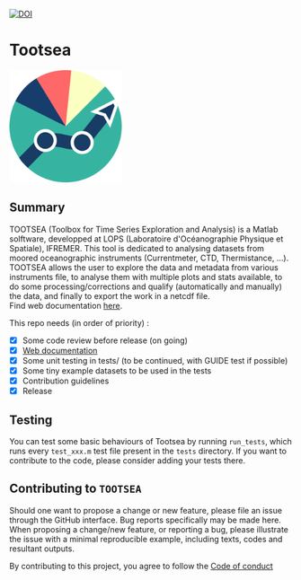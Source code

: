 [![DOI](https://img.shields.io/badge/DOI-10.17882%2F59331-informational)](https://doi.org/10.17882/59331)

# Tootsea
<img src="https://raw.githubusercontent.com/quai20/TOOTSEA/master/logo.png" alt="tootsea logo" width=200 height=200>

## Summary
TOOTSEA (Toolbox for Time Series Exploration and Analysis) is a Matlab solftware, developped at LOPS (Laboratoire d'Océanographie Physique et Spatiale), IFREMER. This tool is dedicated to analysing datasets from moored oceanographic instruments (Currentmeter, CTD, Thermistance, ...). TOOTSEA allows the user to explore the data and metadata from various instruments file, to analyse them with multiple plots and stats available, to do some processing/corrections and qualify (automatically and manually) the data, and finally to export the work in a netcdf file.  
Find web documentation [here](https://quai20.github.io/TOOTSEA/).

This repo needs (in order of priority) :
* [X] Some code review before release (on going)
* [X] [Web documentation](https://quai20.github.io/TOOTSEA/) 
* [X] Some unit testing in tests/ (to be continued, with GUIDE test if possible)
* [X] Some tiny example datasets to be used in the tests
* [X] Contribution guidelines  
* [X] Release

## Testing
You can test some basic behaviours of Tootsea by running `run_tests`, which runs every `test_xxx.m` test file present in the `tests` directory. If you want to contribute to the code, please consider adding your tests there.

## Contributing to `TOOTSEA`

Should one want to propose a change or new feature, please file an issue through the GitHub interface. Bug reports specifically may be made here. When proposing a change/new feature, or reporting a bug, please illustrate the issue with a minimal reproducible example, including texts, codes and resultant outputs.  

By contributing to this project, you agree to follow the [Code of conduct](docs/codeOfconduct.md)
